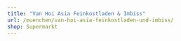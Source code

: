 ```yaml
---
title: "Van Hoi Asia Feinkostladen & Imbiss"
url: /muenchen/van-hoi-asia-feinkostladen-und-imbiss/
shop: Supermarkt
---
```

